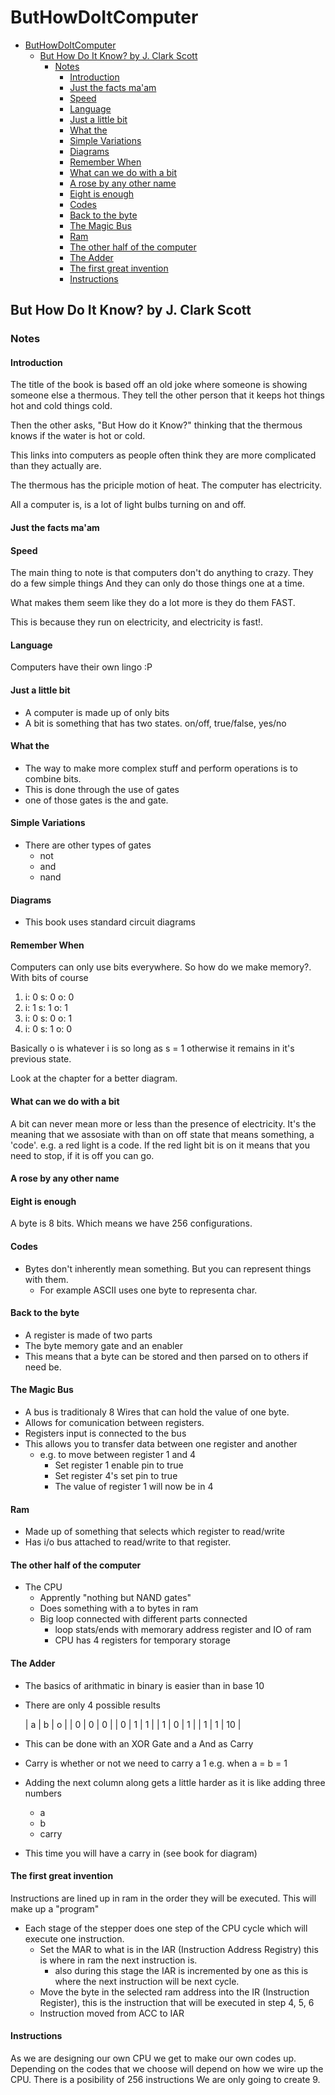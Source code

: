 # ButHowDoItComputer

- [ButHowDoItComputer](#buthowdoitcomputer)
  - [But How Do It Know? by J. Clark Scott](#but-how-do-it-know-by-j-clark-scott)
    - [Notes](#notes)
      - [Introduction](#introduction)
      - [Just the facts ma'am](#just-the-facts-maam)
      - [Speed](#speed)
      - [Language](#language)
      - [Just a little bit](#just-a-little-bit)
      - [What the](#what-the)
      - [Simple Variations](#simple-variations)
      - [Diagrams](#diagrams)
      - [Remember When](#remember-when)
      - [What can we do with a bit](#what-can-we-do-with-a-bit)
      - [A rose by any other name](#a-rose-by-any-other-name)
      - [Eight is enough](#eight-is-enough)
      - [Codes](#codes)
      - [Back to the byte](#back-to-the-byte)
      - [The Magic Bus](#the-magic-bus)
      - [Ram](#ram)
      - [The other half of the computer](#the-other-half-of-the-computer)
      - [The Adder](#the-adder)
      - [The first great invention](#the-first-great-invention)
      - [Instructions](#instructions)

## But How Do It Know? by J. Clark Scott

### Notes

#### Introduction

The title of the book is based off an old joke where someone is showing someone else a thermous. They tell the other person that it keeps hot things hot and cold things cold.

Then the other asks, "But How do it Know?" thinking that the thermous knows if the water is hot or cold.

This links into computers as people often think they are more complicated than they actually are.

The thermous has the priciple motion of heat. The computer has electricity.

All a computer is, is a lot of light bulbs turning on and off.

#### Just the facts ma'am

#### Speed

The main thing to note is that computers don't do anything to crazy. They do a few simple things And they can only do those things one at a time.

What makes them seem like they do a lot more is they do them FAST.

This is because they run on electricity, and electricity is fast!.

#### Language

Computers have their own lingo :P

#### Just a little bit

- A computer is made up of only bits
- A bit is something that has two states. on/off, true/false, yes/no

#### What the

- The way to make more complex stuff and perform operations is to combine bits.
- This is done through the use of gates
- one of those gates is the and gate.

#### Simple Variations

- There are other types of gates
  - not
  - and
  - nand

#### Diagrams

- This book uses standard circuit diagrams

#### Remember When

Computers can only use bits everywhere. So how do we make memory?. With bits of course

1. i: 0 s: 0 o: 0
2. i: 1 s: 1 o: 1
3. i: 0 s: 0 o: 1
4. i: 0 s: 1 o: 0

Basically o is whatever i is so long as s = 1 otherwise it remains in it's previous state.

Look at the chapter for a better diagram.

#### What can we do with a bit

A bit can never mean more or less than the presence of electricity. It's the meaning that we assosiate with than on off state that means something, a 'code'. e.g. a red light is a code. If the red light bit is on it means that you need to stop, if it is off you can go.

#### A rose by any other name

#### Eight is enough

A byte is 8 bits. Which means we have 256 configurations.

#### Codes

- Bytes don't inherently mean something. But you can represent things with them.
  - For example ASCII uses one byte to representa char.

#### Back to the byte

- A register is made of two parts
- The byte memory gate and an enabler
- This means that a byte can be stored and then parsed on to others if need be.

#### The Magic Bus

- A bus is traditionaly 8 Wires that can hold the value of one byte.
- Allows for comunication between registers.
- Registers input is connected to the bus
- This allows you to transfer data between one register and another
  - e.g. to move between register 1 and 4
    - Set register 1 enable pin to true
    - Set register 4's set pin to true
    - The value of register 1 will now be in 4

#### Ram

- Made up of something that selects which register to read/write
- Has i/o bus attached to read/write to that register.

#### The other half of the computer

- The CPU
  - Apprently "nothing but NAND gates"
  - Does something with a to bytes in ram
  - Big loop connected with different parts connected
    - loop stats/ends with memorary address register and IO of ram
    - CPU has 4 registers for temporary storage

#### The Adder

- The basics of arithmatic in binary is easier than in base 10
- There are only 4 possible results

    | a | b | o  |
    | 0 | 0 | 0  |
    | 0 | 1 | 1  |
    | 1 | 0 | 1  |
    | 1 | 1 | 10 |
- This can be done with an XOR Gate and a And as Carry
- Carry is whether or not we need to carry a 1 e.g. when a = b = 1
- Adding the next column along gets a little harder as it is like adding three numbers
  - a
  - b
  - carry
- This time you will have a carry in (see book for diagram)

#### The first great invention

Instructions are lined up in ram in the order they will be executed. This will make up a "program"

- Each stage of the stepper does one step of the CPU cycle which will execute one instruction.
  - Set the MAR to what is in the IAR (Instruction Address Registry) this is where in ram the next instruction is.
    - also during this stage the IAR is incremented by one as this is where the next instruction will be next cycle.
  - Move the byte in the selected ram address into the IR (Instruction Register), this is the instruction that will be executed in step 4, 5, 6
  - Instruction moved from ACC to IAR

#### Instructions

As we are designing our own CPU we get to make our own codes up.
Depending on the codes that we choose will depend on how we wire up the CPU.
There is a posibility of 256 instructions
We are only going to create 9.

